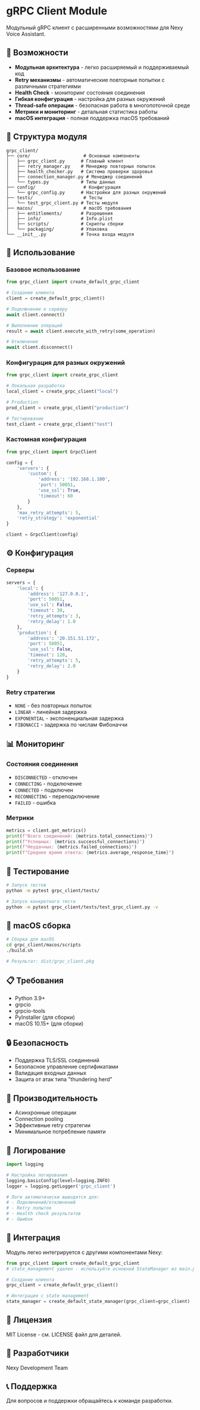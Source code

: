 # gRPC Client Module

Модульный gRPC клиент с расширенными возможностями для Nexy Voice Assistant.

## 🚀 Возможности

- **Модульная архитектура** - легко расширяемый и поддерживаемый код
- **Retry механизмы** - автоматические повторные попытки с различными стратегиями
- **Health Check** - мониторинг состояния соединения
- **Гибкая конфигурация** - настройка для разных окружений
- **Thread-safe операции** - безопасная работа в многопоточной среде
- **Метрики и мониторинг** - детальная статистика работы
- **macOS интеграция** - полная поддержка macOS требований

## 📁 Структура модуля

```
grpc_client/
├── core/                    # Основные компоненты
│   ├── grpc_client.py      # Главный клиент
│   ├── retry_manager.py    # Менеджер повторных попыток
│   ├── health_checker.py   # Система проверки здоровья
│   ├── connection_manager.py # Менеджер соединений
│   └── types.py            # Типы данных
├── config/                  # Конфигурация
│   └── grpc_config.py      # Настройки для разных окружений
├── tests/                   # Тесты
│   └── test_grpc_client.py # Тесты модуля
├── macos/                   # macOS требования
│   ├── entitlements/       # Разрешения
│   ├── info/               # Info.plist
│   ├── scripts/            # Скрипты сборки
│   └── packaging/          # Упаковка
└── __init__.py             # Точка входа модуля
```

## 🔧 Использование

### Базовое использование

```python
from grpc_client import create_default_grpc_client

# Создание клиента
client = create_default_grpc_client()

# Подключение к серверу
await client.connect()

# Выполнение операций
result = await client.execute_with_retry(some_operation)

# Отключение
await client.disconnect()
```

### Конфигурация для разных окружений

```python
from grpc_client import create_grpc_client

# Локальная разработка
local_client = create_grpc_client("local")

# Production
prod_client = create_grpc_client("production")

# Тестирование
test_client = create_grpc_client("test")
```

### Кастомная конфигурация

```python
from grpc_client import GrpcClient

config = {
    'servers': {
        'custom': {
            'address': '192.168.1.100',
            'port': 50051,
            'use_ssl': True,
            'timeout': 60
        }
    },
    'max_retry_attempts': 5,
    'retry_strategy': 'exponential'
}

client = GrpcClient(config)
```

## ⚙️ Конфигурация

### Серверы

```python
servers = {
    'local': {
        'address': '127.0.0.1',
        'port': 50051,
        'use_ssl': False,
        'timeout': 30,
        'retry_attempts': 3,
        'retry_delay': 1.0
    },
    'production': {
        'address': '20.151.51.172',
        'port': 50051,
        'use_ssl': False,
        'timeout': 120,
        'retry_attempts': 5,
        'retry_delay': 2.0
    }
}
```

### Retry стратегии

- `NONE` - без повторных попыток
- `LINEAR` - линейная задержка
- `EXPONENTIAL` - экспоненциальная задержка
- `FIBONACCI` - задержка по числам Фибоначчи

## 📊 Мониторинг

### Состояния соединения

- `DISCONNECTED` - отключен
- `CONNECTING` - подключение
- `CONNECTED` - подключен
- `RECONNECTING` - переподключение
- `FAILED` - ошибка

### Метрики

```python
metrics = client.get_metrics()
print(f"Всего соединений: {metrics.total_connections}")
print(f"Успешных: {metrics.successful_connections}")
print(f"Неудачных: {metrics.failed_connections}")
print(f"Среднее время ответа: {metrics.average_response_time}")
```

## 🧪 Тестирование

```bash
# Запуск тестов
python -m pytest grpc_client/tests/

# Запуск конкретного теста
python -m pytest grpc_client/tests/test_grpc_client.py -v
```

## 🍎 macOS сборка

```bash
# Сборка для macOS
cd grpc_client/macos/scripts
./build.sh

# Результат: dist/grpc_client.pkg
```

## 📋 Требования

- Python 3.9+
- grpcio
- grpcio-tools
- PyInstaller (для сборки)
- macOS 10.15+ (для сборки)

## 🔒 Безопасность

- Поддержка TLS/SSL соединений
- Безопасное управление сертификатами
- Валидация входных данных
- Защита от атак типа "thundering herd"

## 🚀 Производительность

- Асинхронные операции
- Connection pooling
- Эффективные retry стратегии
- Минимальное потребление памяти

## 📝 Логирование

```python
import logging

# Настройка логирования
logging.basicConfig(level=logging.INFO)
logger = logging.getLogger('grpc_client')

# Логи автоматически выводятся для:
# - Подключений/отключений
# - Retry попыток
# - Health check результатов
# - Ошибок
```

## 🤝 Интеграция

Модуль легко интегрируется с другими компонентами Nexy:

```python
from grpc_client import create_default_grpc_client
# state_management удален - используйте основной StateManager из main.py

# Создание клиента
grpc_client = create_default_grpc_client()

# Интеграция с state management
state_manager = create_default_state_manager(grpc_client=grpc_client)
```

## 📄 Лицензия

MIT License - см. LICENSE файл для деталей.

## 👥 Разработчики

Nexy Development Team

## 📞 Поддержка

Для вопросов и поддержки обращайтесь к команде разработки.
